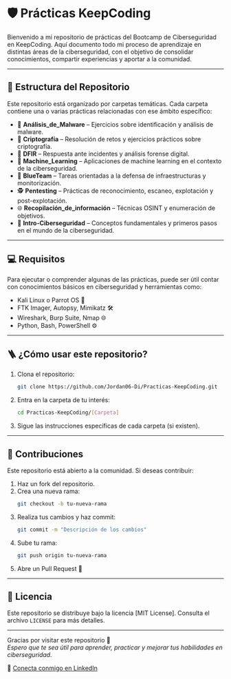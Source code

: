 # 🛡️ Prácticas KeepCoding

Bienvenido a mi repositorio de prácticas del Bootcamp de Ciberseguridad en KeepCoding. Aquí documento todo mi proceso de aprendizaje en distintas áreas de la ciberseguridad, con el objetivo de consolidar conocimientos, compartir experiencias y aportar a la comunidad.

---

## 📁 Estructura del Repositorio

Este repositorio está organizado por carpetas temáticas. Cada carpeta contiene una o varias prácticas relacionadas con ese ámbito específico:

- 🦠 **Análisis_de_Malware** – Ejercicios sobre identificación y análisis de malware.
- 🔐 **Criptografía** – Resolución de retos y ejercicios prácticos sobre criptografía.
- 🧩 **DFIR** – Respuesta ante incidentes y análisis forense digital.
- 🧠 **Machine_Learning** – Aplicaciones de machine learning en el contexto de la ciberseguridad.
- 🧱 **BlueTeam** – Tareas orientadas a la defensa de infraestructuras y monitorización.
- 🕵️ **Pentesting** – Prácticas de reconocimiento, escaneo, explotación y post-explotación.
- 🌐 **Recopilación_de_información** – Técnicas OSINT y enumeración de objetivos.
- 🚀 **Intro-Ciberseguridad** – Conceptos fundamentales y primeros pasos en el mundo de la ciberseguridad.

---

## 💻 Requisitos

Para ejecutar o comprender algunas de las prácticas, puede ser útil contar con conocimientos básicos en ciberseguridad y herramientas como:

- Kali Linux o Parrot OS 🐧
- FTK Imager, Autopsy, Mimikatz 🛠️
- Wireshark, Burp Suite, Nmap 🌐
- Python, Bash, PowerShell ⚙️


---

## 🪜 ¿Cómo usar este repositorio?

1. Clona el repositorio:
   ```bash
   git clone https://github.com/Jordan06-Di/Practicas-KeepCoding.git
   ```
2. Entra en la carpeta de tu interés:
   ```bash
   cd Practicas-KeepCoding/[Carpeta]
   ```
3. Sigue las instrucciones específicas de cada carpeta (si existen).

---

## 🤝 Contribuciones

Este repositorio está abierto a la comunidad. Si deseas contribuir:

1. Haz un fork del repositorio.
2. Crea una nueva rama:
   ```bash
   git checkout -b tu-nueva-rama
   ```
3. Realiza tus cambios y haz commit:
   ```bash
   git commit -m "Descripción de los cambios"
   ```
4. Sube tu rama:
   ```bash
   git push origin tu-nueva-rama
   ```
5. Abre un Pull Request 🚀

---

## 📜 Licencia

Este repositorio se distribuye bajo la licencia [MIT License]. Consulta el archivo `LICENSE` para más detalles.

---

Gracias por visitar este repositorio 🙌  
*Espero que te sea útil para aprender, practicar y mejorar tus habilidades en ciberseguridad.*

📇 [Conecta conmigo en LinkedIn](https://www.linkedin.com/in/jordan-andres-diaz-sanchez-62367a109/)
